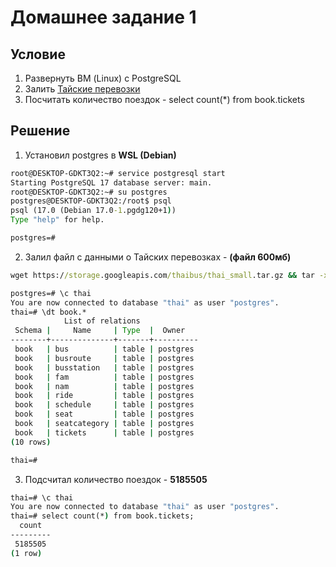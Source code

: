 # Домашнее задание 1

## Условие
1. Развернуть ВМ (Linux) с PostgreSQL
2. Залить [Тайские перевозки](https://github.com/aeuge/postgres16book/tree/main/database)
3. Посчитать количество поездок - select count(*) from book.tickets

## Решение
1. Установил postgres в **WSL (Debian)**
```cmd
root@DESKTOP-GDKT3Q2:~# service postgresql start
Starting PostgreSQL 17 database server: main.
root@DESKTOP-GDKT3Q2:~# su postgres
postgres@DESKTOP-GDKT3Q2:/root$ psql
psql (17.0 (Debian 17.0-1.pgdg120+1))
Type "help" for help.

postgres=#
```
2. Залил файл с данными о Тайских перевозках - **(файл 600мб)**
```cmd
wget https://storage.googleapis.com/thaibus/thai_small.tar.gz && tar -xf thai_small.tar.gz && psql < thai.sql
```
```cmd
postgres=# \c thai
You are now connected to database "thai" as user "postgres".
thai=# \dt book.*
            List of relations
 Schema |     Name     | Type  |  Owner
--------+--------------+-------+----------
 book   | bus          | table | postgres
 book   | busroute     | table | postgres
 book   | busstation   | table | postgres
 book   | fam          | table | postgres
 book   | nam          | table | postgres
 book   | ride         | table | postgres
 book   | schedule     | table | postgres
 book   | seat         | table | postgres
 book   | seatcategory | table | postgres
 book   | tickets      | table | postgres
(10 rows)

thai=#
```
3. Подсчитал количество поездок - **5185505**
```cmd
thai=# \c thai
You are now connected to database "thai" as user "postgres".
thai=# select count(*) from book.tickets;
  count
---------
 5185505
(1 row)
```